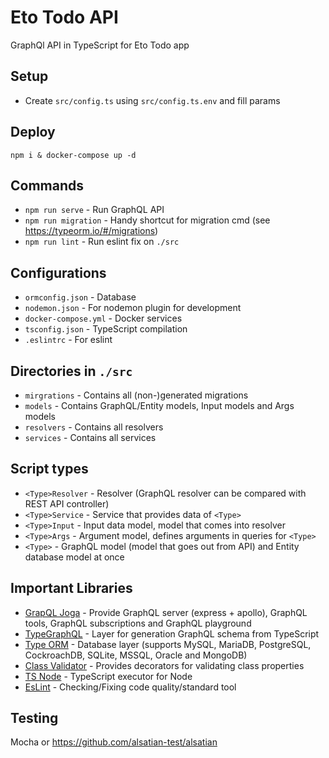 # Eto Todo API

GraphQl API in TypeScript for Eto Todo app

## Setup

-   Create `src/config.ts` using `src/config.ts.env` and fill params

## Deploy

```
npm i & docker-compose up -d
```

## Commands

-   `npm run serve` - Run GraphQL API
-   `npm run migration` - Handy shortcut for migration cmd (see https://typeorm.io/#/migrations)
-   `npm run lint` - Run eslint fix on `./src`

## Configurations

-   `ormconfig.json` - Database
-   `nodemon.json` - For nodemon plugin for development
-   `docker-compose.yml` - Docker services
-   `tsconfig.json` - TypeScript compilation
-   `.eslintrc` - For eslint

## Directories in `./src`

-   `mirgrations` - Contains all (non-)generated migrations
-   `models` - Contains GraphQL/Entity models, Input models and Args models
-   `resolvers` - Contains all resolvers
-   `services` - Contains all services

## Script types

-   `<Type>Resolver` - Resolver (GraphQL resolver can be compared with REST API controller)
-   `<Type>Service` - Service that provides data of `<Type>`
-   `<Type>Input` - Input data model, model that comes into resolver
-   `<Type>Args` - Argument model, defines arguments in queries for `<Type>`
-   `<Type>` - GraphQL model (model that goes out from API) and Entity database model at once

## Important Libraries

-   [GrapQL Joga](https://github.com/prisma/graphql-yoga) - Provide GraphQL server (express + apollo), GraphQL tools, GraphQL subscriptions and GraphQL playground
-   [TypeGraphQL](https://typegraphql.ml/) - Layer for generation GraphQL schema from TypeScript
-   [Type ORM](https://typeorm.io) - Database layer (supports MySQL, MariaDB, PostgreSQL, CockroachDB, SQLite, MSSQL, Oracle and MongoDB)
-   [Class Validator](https://github.com/typestack/class-validator) - Provides decorators for validating class properties
-   [TS Node](https://github.com/TypeStrong/ts-node) - TypeScript executor for Node
-   [EsLint](https://eslint.org/) - Checking/Fixing code quality/standard tool

## Testing

Mocha or https://github.com/alsatian-test/alsatian
